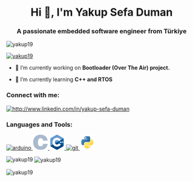 <h1 align="center">Hi 👋, I'm Yakup Sefa Duman</h1>
<h3 align="center">A passionate embedded software engineer from Türkiye</h3>

<p align="left"> <img src="https://komarev.com/ghpvc/?username=yakup19&label=Profile%20views&color=0e75b6&style=flat" alt="yakup19" /> </p>

<p align="left"> <a href="https://github.com/ryo-ma/github-profile-trophy"><img src="https://github-profile-trophy.vercel.app/?username=yakup19" alt="yakup19" /></a> </p>

- 🔭 I’m currently working on **Bootloader (Over The Air) project.**

- 🌱 I’m currently learning **C++ and RTOS**

<h3 align="left">Connect with me:</h3>
<p align="left">
<a href="https://linkedin.com/in/http://www.linkedin.com/in/yakup-sefa-duman" target="blank"><img align="center" src="https://raw.githubusercontent.com/rahuldkjain/github-profile-readme-generator/master/src/images/icons/Social/linked-in-alt.svg" alt="http://www.linkedin.com/in/yakup-sefa-duman" height="30" width="40" /></a>
</p>

<h3 align="left">Languages and Tools:</h3>
<p align="left"> <a href="https://www.arduino.cc/" target="_blank" rel="noreferrer"> <img src="https://cdn.worldvectorlogo.com/logos/arduino-1.svg" alt="arduino" width="40" height="40"/> </a> <a href="https://www.cprogramming.com/" target="_blank" rel="noreferrer"> <img src="https://raw.githubusercontent.com/devicons/devicon/master/icons/c/c-original.svg" alt="c" width="40" height="40"/> </a> <a href="https://www.w3schools.com/cpp/" target="_blank" rel="noreferrer"> <img src="https://raw.githubusercontent.com/devicons/devicon/master/icons/cplusplus/cplusplus-original.svg" alt="cplusplus" width="40" height="40"/> </a> <a href="https://git-scm.com/" target="_blank" rel="noreferrer"> <img src="https://www.vectorlogo.zone/logos/git-scm/git-scm-icon.svg" alt="git" width="40" height="40"/> </a> <a href="https://www.python.org" target="_blank" rel="noreferrer"> <img src="https://raw.githubusercontent.com/devicons/devicon/master/icons/python/python-original.svg" alt="python" width="40" height="40"/> </a> </p>

<p><img align="left" src="https://github-readme-stats.vercel.app/api/top-langs?username=yakup19&show_icons=true&locale=en&layout=compact" alt="yakup19" /></p>

<p>&nbsp;<img align="center" src="https://github-readme-stats.vercel.app/api?username=yakup19&show_icons=true&locale=en" alt="yakup19" /></p>

<p><img align="center" src="https://github-readme-streak-stats.herokuapp.com/?user=yakup19&" alt="yakup19" /></p>
